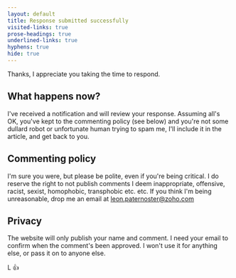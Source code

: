 ```yaml
---
layout: default
title: Response submitted successfully
visited-links: true
prose-headings: true
underlined-links: true
hyphens: true
hide: true
---
```


Thanks, I appreciate you taking the time to respond.

## What happens now?

I've received a notification and will review your response. Assuming all's OK, you've kept to the commenting policy (see below) and you're not some dullard robot or unfortunate human trying to spam me, I'll include it in the article, and get back to you.

## Commenting policy

I'm sure you were, but please be polite, even if you're being critical. I do reserve the right to not publish comments I deem inappropriate, offensive, racist, sexist, homophobic, transphobic etc. etc. If you think I'm being unreasonable, drop me an email at leon.paternoster@zoho.com

## Privacy

The website will only publish your name and comment. I need your email to confirm when the comment's been approved. I won't use it for anything else, or pass it on to anyone else.

L 👍
